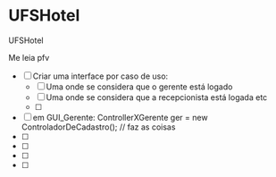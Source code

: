 # UFSHotel
UFSHotel

Me leia pfv

- [ ] Criar uma interface por caso de uso: 
	- [ ] Uma onde se considera que o gerente está logado
	- [ ] Uma onde se considera que a recepcionista está logada etc
	- [ ] 		
- [ ] em GUI_Gerente: 
ControllerXGerente ger = new ControladorDeCadastro();
// faz as coisas
- [ ] 
- [ ] 
- [ ] 
- [ ] 


